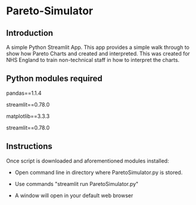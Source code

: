 # Pareto-Simulator

## Introduction
A simple Python Streamlit App. 
This app provides a simple walk through to show how Pareto Charts and created and interpreted. This was created for NHS England to train non-technical
staff in how to interpret the charts. 


## Python modules required 

pandas==1.1.4

streamlit==0.78.0

matplotlib==3.3.3

streamlit==0.78.0

## Instructions
Once script is downloaded and aforementioned modules installed: 

* Open command line in directory where ParetoSimulator.py is stored.

* Use commands "streamlit run ParetoSimulator.py"

* A window will open in your default web browser 
